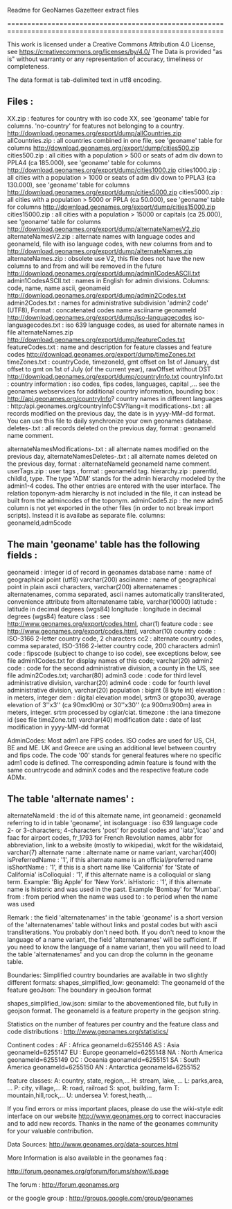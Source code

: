 Readme for GeoNames Gazetteer extract files

============================================================================================================

This work is licensed under a Creative Commons Attribution 4.0 License,
see https://creativecommons.org/licenses/by/4.0/
The Data is provided "as is" without warranty or any representation of accuracy, timeliness or completeness.

The data format is tab-delimited text in utf8 encoding.

## Files :

XX.zip : features for country with iso code XX, see 'geoname' table for columns. 'no-country' for features not belonging to a country.
http://download.geonames.org/export/dump/allCountries.zip
allCountries.zip : all countries combined in one file, see 'geoname' table for columns
http://download.geonames.org/export/dump/cities500.zip
cities500.zip : all cities with a population > 500 or seats of adm div down to PPLA4 (ca 185.000), see 'geoname' table for columns
http://download.geonames.org/export/dump/cities1000.zip
cities1000.zip : all cities with a population > 1000 or seats of adm div down to PPLA3 (ca 130.000), see 'geoname' table for columns
http://download.geonames.org/export/dump/cities5000.zip
cities5000.zip : all cities with a population > 5000 or PPLA (ca 50.000), see 'geoname' table for columns
http://download.geonames.org/export/dump/cities15000.zip
cities15000.zip : all cities with a population > 15000 or capitals (ca 25.000), see 'geoname' table for columns
http://download.geonames.org/export/dump/alternateNamesV2.zip
alternateNamesV2.zip : alternate names with language codes and geonameId, file with iso language codes, with new columns from and to
http://download.geonames.org/export/dump/alternateNames.zip
alternateNames.zip : obsolete use V2, this file does not have the new columns to and from and will be removed in the future
http://download.geonames.org/export/dump/admin1CodesASCII.txt
admin1CodesASCII.txt : names in English for admin divisions. Columns: code, name, name ascii, geonameid
http://download.geonames.org/export/dump/admin2Codes.txt
admin2Codes.txt : names for administrative subdivision 'admin2 code' (UTF8), Format : concatenated codes <tab>name <tab> asciiname <tab> geonameId
http://download.geonames.org/export/dump/iso-languagecodes
iso-languagecodes.txt : iso 639 language codes, as used for alternate names in file alternateNames.zip
http://download.geonames.org/export/dump/featureCodes.txt
featureCodes.txt : name and description for feature classes and feature codes
http://download.geonames.org/export/dump/timeZones.txt
timeZones.txt : countryCode, timezoneId, gmt offset on 1st of January, dst offset to gmt on 1st of July (of the current year), rawOffset without DST
http://download.geonames.org/export/dump/countryInfo.txt
countryInfo.txt : country information : iso codes, fips codes, languages, capital ,...
see the geonames webservices for additional country information,
bounding box : http://api.geonames.org/countryInfo?
country names in different languages : http:/api.geonames.org/countryInfoCSV?lang=it
modifications-<date>.txt : all records modified on the previous day, the date is in yyyy-MM-dd format. You can use this file to daily synchronize your own geonames database.
deletes-<date>.txt : all records deleted on the previous day, format : geonameId <tab> name <tab> comment.

alternateNamesModifications-<date>.txt : all alternate names modified on the previous day,
alternateNamesDeletes-<date>.txt : all alternate names deleted on the previous day, format : alternateNameId <tab> geonameId <tab> name <tab> comment.
userTags.zip : user tags , format : geonameId <tab> tag.
hierarchy.zip : parentId, childId, type. The type 'ADM' stands for the admin hierarchy modeled by the admin1-4 codes. The other entries are entered with the user interface. The relation toponym-adm hierarchy is not included in the file, it can instead be built from the admincodes of the toponym.
adminCode5.zip : the new adm5 column is not yet exported in the other files (in order to not break import scripts). Instead it is availabe as separate file.
columns: geonameId,adm5code

## The main 'geoname' table has the following fields :

geonameid : integer id of record in geonames database
name : name of geographical point (utf8) varchar(200)
asciiname : name of geographical point in plain ascii characters, varchar(200)
alternatenames : alternatenames, comma separated, ascii names automatically transliterated, convenience attribute from alternatename table, varchar(10000)
latitude : latitude in decimal degrees (wgs84)
longitude : longitude in decimal degrees (wgs84)
feature class : see http://www.geonames.org/export/codes.html, char(1)
feature code : see http://www.geonames.org/export/codes.html, varchar(10)
country code : ISO-3166 2-letter country code, 2 characters
cc2 : alternate country codes, comma separated, ISO-3166 2-letter country code, 200 characters
admin1 code : fipscode (subject to change to iso code), see exceptions below, see file admin1Codes.txt for display names of this code; varchar(20)
admin2 code : code for the second administrative division, a county in the US, see file admin2Codes.txt; varchar(80)
admin3 code : code for third level administrative division, varchar(20)
admin4 code : code for fourth level administrative division, varchar(20)
population : bigint (8 byte int)
elevation : in meters, integer
dem : digital elevation model, srtm3 or gtopo30, average elevation of 3''x3'' (ca 90mx90m) or 30''x30'' (ca 900mx900m) area in meters, integer. srtm processed by cgiar/ciat.
timezone : the iana timezone id (see file timeZone.txt) varchar(40)
modification date : date of last modification in yyyy-MM-dd format

AdminCodes:
Most adm1 are FIPS codes. ISO codes are used for US, CH, BE and ME. UK and Greece are using an additional level between country and fips code. The code '00' stands for general features where no specific adm1 code is defined.
The corresponding admin feature is found with the same countrycode and adminX codes and the respective feature code ADMx.

## The table 'alternate names' :

alternateNameId : the id of this alternate name, int
geonameid : geonameId referring to id in table 'geoname', int
isolanguage : iso 639 language code 2- or 3-characters; 4-characters 'post' for postal codes and 'iata','icao' and faac for airport codes, fr_1793 for French Revolution names, abbr for abbreviation, link to a website (mostly to wikipedia), wkdt for the wikidataid, varchar(7)
alternate name : alternate name or name variant, varchar(400)
isPreferredName : '1', if this alternate name is an official/preferred name
isShortName : '1', if this is a short name like 'California' for 'State of California'
isColloquial : '1', if this alternate name is a colloquial or slang term. Example: 'Big Apple' for 'New York'.
isHistoric : '1', if this alternate name is historic and was used in the past. Example 'Bombay' for 'Mumbai'.
from : from period when the name was used
to : to period when the name was used

Remark : the field 'alternatenames' in the table 'geoname' is a short version of the 'alternatenames' table without links and postal codes but with ascii transliterations. You probably don't need both.
If you don't need to know the language of a name variant, the field 'alternatenames' will be sufficient. If you need to know the language
of a name variant, then you will need to load the table 'alternatenames' and you can drop the column in the geoname table.

Boundaries:
Simplified country boundaries are available in two slightly different formats:
shapes_simplified_low:
geonameId: The geonameId of the feature
geoJson: The boundary in geoJson format

shapes_simplified_low.json:
similar to the abovementioned file, but fully in geojson format. The geonameId is a feature property in the geojson string.

Statistics on the number of features per country and the feature class and code distributions : http://www.geonames.org/statistics/

Continent codes :
AF : Africa geonameId=6255146
AS : Asia geonameId=6255147
EU : Europe geonameId=6255148
NA : North America geonameId=6255149
OC : Oceania geonameId=6255151
SA : South America geonameId=6255150
AN : Antarctica geonameId=6255152

feature classes:
A: country, state, region,...
H: stream, lake, ...
L: parks,area, ...
P: city, village,...
R: road, railroad
S: spot, building, farm
T: mountain,hill,rock,...
U: undersea
V: forest,heath,...

If you find errors or miss important places, please do use the wiki-style edit interface on our website
http://www.geonames.org to correct inaccuracies and to add new records.
Thanks in the name of the geonames community for your valuable contribution.

Data Sources:
http://www.geonames.org/data-sources.html

More Information is also available in the geonames faq :

http://forum.geonames.org/gforum/forums/show/6.page

The forum : http://forum.geonames.org

or the google group : http://groups.google.com/group/geonames
